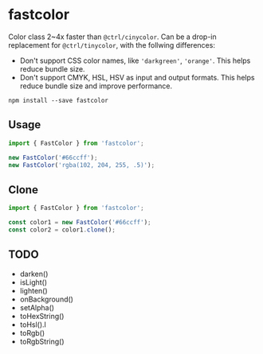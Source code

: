 # fastcolor

Color class 2~4x faster than `@ctrl/cinycolor`. Can be a drop-in replacement for `@ctrl/tinycolor`, with the follwing differences:

- Don't support CSS color names, like `'darkgreen'`, `'orange'`. This helps reduce bundle size.
- Don't support CMYK, HSL, HSV as input and output formats. This helps reduce bundle size and improve performance.

```
npm install --save fastcolor
```

## Usage

```js
import { FastColor } from 'fastcolor';

new FastColor('#66ccff');
new FastColor('rgba(102, 204, 255, .5)');
```

## Clone

```js
import { FastColor } from 'fastcolor';

const color1 = new FastColor('#66ccff');
const color2 = color1.clone();
```

## TODO

- darken()
- isLight()
- lighten()
- onBackground()
- setAlpha()
- toHexString()
- toHsl().l
- toRgb()
- toRgbString()
